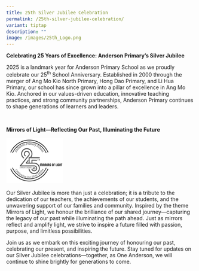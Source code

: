 ```yaml
---
title: 25th Silver Jubilee Celebration
permalink: /25th-silver-jubilee-celebration/
variant: tiptap
description: ""
image: /images/25th_Logo.png
---
```

<p><strong>Celebrating 25 Years of Excellence: Anderson Primary’s Silver Jubilee&nbsp;</strong>
</p>
<p>2025 is a landmark year for Anderson Primary School as we proudly celebrate
our 25<sup>th</sup> School Anniversary. Established in 2000 through the
merger of Ang Mo Kio North Primary, Hong Dao Primary, and Li Hua Primary,
our school has since grown into a pillar of excellence in Ang Mo Kio. Anchored
in our values-driven education, innovative teaching practices, and strong
community partnerships, Anderson Primary continues to shape generations
of learners and leaders.&nbsp;</p>
<p>&nbsp;</p>
<p><strong>Mirrors of Light—Reflecting Our Past, Illuminating the Future</strong>
</p>
<div class="isomer-image-wrapper">
<img style="width: 30%;" height="auto" width="100%" alt="Our Silver Jubilee is more than just a celebration; it is a tribute to the dedication of our teachers, the achievements of our students, and the unwavering support of our families and community. Inspired by the theme Mirrors of Light, we honour the brilliance of our shared journey—capturing the legacy of our past while illuminating the path ahead. Just as mirrors reflect and" src="/images/Picture1.png">
</div>
<p>Our Silver Jubilee is more than just a celebration; it is a tribute to
the dedication of our teachers, the achievements of our students, and the
unwavering support of our families and community. Inspired by the theme
Mirrors of Light, we honour the brilliance of our shared journey—capturing
the legacy of our past while illuminating the path ahead. Just as mirrors
reflect and amplify light, we strive to inspire a future filled with passion,
purpose, and limitless possibilities.&nbsp;</p>
<p>Join us as we embark on this exciting journey of honouring our past, celebrating
our present, and inspiring the future. Stay tuned for updates on our Silver
Jubilee celebrations—together, as One Anderson, we will continue to shine
brightly for generations to come.&nbsp;
<br>
</p>
<p></p>